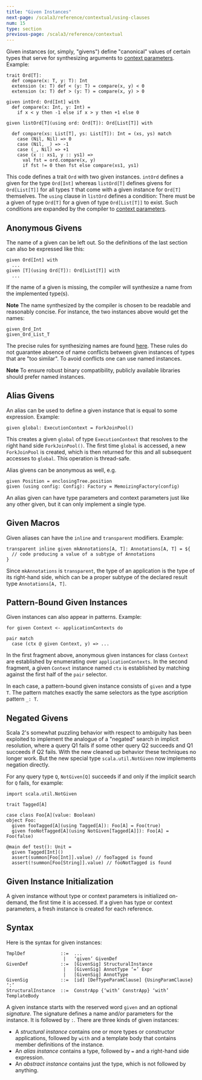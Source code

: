 ```yaml
---
title: "Given Instances"
next-page: /scala3/reference/contextual/using-clauses
num: 15
type: section
previous-page: /scala3/reference/contextual
---
```


<!-- THIS FILE HAS BEEN GENERATED BY SCALADOC PREPROCESSOR.
    The whole process of generation the docs can be found under this README: https://github.com/lampepfl/dotty/blob/master/docs/README.md
    The source file can be found here https://github.com/lampepfl/dotty/edit/master/docs/docs/reference/contextual/givens.md
    NOTE THAT ANY CHANGES TO THIS FILE WILL BE OVERRIDEN BY PREPROCESSOR.
-->

Given instances (or, simply, "givens") define "canonical" values of certain types
that serve for synthesizing arguments to [context parameters](./using-clauses.html). Example:

<div class="snippet" ><div class="buttons"></div><pre><code class="language-scala"><span id="0" class="" >trait Ord[T]:
</span><span id="1" class="" >  def compare(x: T, y: T): Int
</span><span id="2" class="" >  extension (x: T) def &lt; (y: T) = compare(x, y) &lt; 0
</span><span id="3" class="" >  extension (x: T) def &gt; (y: T) = compare(x, y) &gt; 0
</span><span id="4" class="" >
</span><span id="5" class="" >given intOrd: Ord[Int] with
</span><span id="6" class="" >  def compare(x: Int, y: Int) =
</span><span id="7" class="" >    if x &lt; y then -1 else if x &gt; y then +1 else 0
</span><span id="8" class="" >
</span><span id="9" class="" >given listOrd[T](using ord: Ord[T]): Ord[List[T]] with
</span><span id="10" class="" >
</span><span id="11" class="" >  def compare(xs: List[T], ys: List[T]): Int = (xs, ys) match
</span><span id="12" class="" >    case (Nil, Nil) =&gt; 0
</span><span id="13" class="" >    case (Nil, _) =&gt; -1
</span><span id="14" class="" >    case (_, Nil) =&gt; +1
</span><span id="15" class="" >    case (x :: xs1, y :: ys1) =&gt;
</span><span id="16" class="" >      val fst = ord.compare(x, y)
</span><span id="17" class="" >      if fst != 0 then fst else compare(xs1, ys1)
</span></code></pre></div>

This code defines a trait `Ord` with two given instances. `intOrd` defines
a given for the type `Ord[Int]` whereas `listOrd[T]` defines givens
for `Ord[List[T]]` for all types `T` that come with a given instance for `Ord[T]`
themselves. The `using` clause in `listOrd` defines a condition: There must be a
given of type `Ord[T]` for a given of type `Ord[List[T]]` to exist.
Such conditions are expanded by the compiler to [context parameters](./using-clauses.html).

## Anonymous Givens

The name of a given can be left out. So the definitions
of the last section can also be expressed like this:

<div class="snippet" ><div class="buttons"></div><pre><code class="language-scala"><span id="0" class="" >given Ord[Int] with
</span><span id="1" class="" >  ...
</span><span id="2" class="" >given [T](using Ord[T]): Ord[List[T]] with
</span><span id="3" class="" >  ...
</span></code></pre></div>

If the name of a given is missing, the compiler will synthesize a name from
the implemented type(s).

**Note** The name synthesized by the compiler is chosen to be readable and reasonably concise. For instance, the two instances above would get the names:

<div class="snippet" ><div class="buttons"></div><pre><code class="language-scala"><span id="0" class="" >given_Ord_Int
</span><span id="1" class="" >given_Ord_List_T
</span></code></pre></div>

The precise rules for synthesizing names are found [here](./relationship-implicits.html#anonymous-given-instances). These rules do not guarantee absence of name conflicts between
given instances of types that are "too similar". To avoid conflicts one can
use named instances.

**Note** To ensure robust binary compatibility, publicly available libraries should prefer named instances.

## Alias Givens

An alias can be used to define a given instance that is equal to some expression. Example:

<div class="snippet" ><div class="buttons"></div><pre><code class="language-scala"><span id="0" class="" >given global: ExecutionContext = ForkJoinPool()
</span></code></pre></div>

This creates a given `global` of type `ExecutionContext` that resolves to the right
hand side `ForkJoinPool()`.
The first time `global` is accessed, a new `ForkJoinPool` is created, which is then
returned for this and all subsequent accesses to `global`. This operation is thread-safe.

Alias givens can be anonymous as well, e.g.

<div class="snippet" ><div class="buttons"></div><pre><code class="language-scala"><span id="0" class="" >given Position = enclosingTree.position
</span><span id="1" class="" >given (using config: Config): Factory = MemoizingFactory(config)
</span></code></pre></div>

An alias given can have type parameters and context parameters just like any other given,
but it can only implement a single type.

## Given Macros

Given aliases can have the `inline` and `transparent` modifiers.
Example:

<div class="snippet" ><div class="buttons"></div><pre><code class="language-scala"><span id="0" class="" >transparent inline given mkAnnotations[A, T]: Annotations[A, T] = ${
</span><span id="1" class="" >  // code producing a value of a subtype of Annotations
</span><span id="2" class="" >}
</span></code></pre></div>

Since `mkAnnotations` is `transparent`, the type of an application is the type of its right-hand side, which can be a proper subtype of the declared result type `Annotations[A, T]`.

## Pattern-Bound Given Instances

Given instances can also appear in patterns. Example:

<div class="snippet" ><div class="buttons"></div><pre><code class="language-scala"><span id="0" class="" >for given Context &lt;- applicationContexts do
</span><span id="1" class="" >
</span><span id="2" class="" >pair match
</span><span id="3" class="" >  case (ctx @ given Context, y) =&gt; ...
</span></code></pre></div>

In the first fragment above, anonymous given instances for class `Context` are established by enumerating over `applicationContexts`. In the second fragment, a given `Context`
instance named `ctx` is established by matching against the first half of the `pair` selector.

In each case, a pattern-bound given instance consists of `given` and a type `T`. The pattern matches exactly the same selectors as the type ascription pattern `_: T`.

## Negated Givens

Scala 2's somewhat puzzling behavior with respect to ambiguity has been exploited to implement the analogue of a "negated" search in implicit resolution,
where a query Q1 fails if some other query Q2 succeeds and Q1 succeeds if Q2 fails. With the new cleaned up behavior these techniques no longer work.
But the new special type `scala.util.NotGiven` now implements negation directly.

For any query type `Q`, `NotGiven[Q]` succeeds if and only if the implicit
search for `Q` fails, for example:

<div class="snippet" ><div class="buttons"></div><pre><code class="language-scala"><span id="0" class="" >import scala.util.NotGiven
</span><span id="1" class="" >
</span><span id="2" class="" >trait Tagged[A]
</span><span id="3" class="" >
</span><span id="4" class="" >case class Foo[A](value: Boolean)
</span><span id="5" class="" >object Foo:
</span><span id="6" class="" >  given fooTagged[A](using Tagged[A]): Foo[A] = Foo(true)
</span><span id="7" class="" >  given fooNotTagged[A](using NotGiven[Tagged[A]]): Foo[A] = Foo(false)
</span><span id="8" class="" >
</span><span id="9" class="" >@main def test(): Unit =
</span><span id="10" class="" >  given Tagged[Int]()
</span><span id="11" class="" >  assert(summon[Foo[Int]].value) // fooTagged is found
</span><span id="12" class="" >  assert(!summon[Foo[String]].value) // fooNotTagged is found
</span></code></pre></div>

## Given Instance Initialization

A given instance without type or context parameters is initialized on-demand, the first
time it is accessed. If a given has type or context parameters, a fresh instance
is created for each reference.

## Syntax

Here is the syntax for given instances:

```
TmplDef             ::=  ...
                     |   ‘given’ GivenDef
GivenDef            ::=  [GivenSig] StructuralInstance
                     |   [GivenSig] AnnotType ‘=’ Expr
                     |   [GivenSig] AnnotType
GivenSig            ::=  [id] [DefTypeParamClause] {UsingParamClause} ‘:’
StructuralInstance  ::=  ConstrApp {‘with’ ConstrApp} ‘with’ TemplateBody
```

A given instance starts with the reserved word `given` and an optional _signature_. The signature
defines a name and/or parameters for the instance. It is followed by `:`. There are three kinds
of given instances:

- A _structural instance_ contains one or more types or constructor applications,
  followed by `with` and a template body that contains member definitions of the instance.
- An _alias instance_ contains a type, followed by `=` and a right-hand side expression.
- An _abstract instance_ contains just the type, which is not followed by anything.

